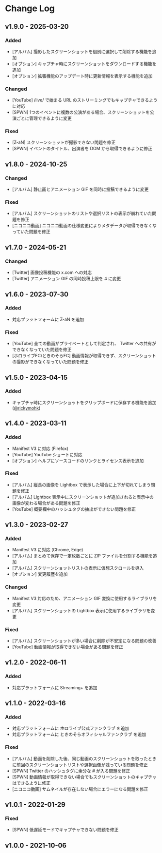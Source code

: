 # Change Log

## v1.9.0 - 2025-03-20

### Added

- [アルバム] 撮影したスクリーンショットを個別に選択して削除する機能を追加
- [オプション] キャプチャ時にスクリーンショットをダウンロードする機能を追加
- [オプション] 拡張機能のアップデート時に更新情報を表示する機能を追加

### Changed

- [YouTube] /live/ で始まる URL のストリーミングでもキャプチャできるように対応
- [SPWN] 1つのイベントに複数の公演がある場合、スクリーンショットを公演ごとに管理できるように変更

### Fixed

- [Z-aN] スクリーンショットが撮影できない問題を修正
- [SPWN] イベントのタイトル、出演者を DOM から取得できるように修正


## v1.8.0 - 2024-10-25

### Changed

- [アルバム] 静止画とアニメーション GIF を同時に投稿できるように変更

### Fixed

- [アルバム] スクリーンショットのリストや選択リストの表示が崩れていた問題を修正
- [ニコニコ動画] ニコニコ動画の仕様変更によりメタデータが取得できなくなっていた問題を修正


## v1.7.0 - 2024-05-21

### Changed

- [Twitter] 画像投稿機能の x.com への対応
- [Twitter] アニメーション GIF の同時投稿上限を 4 に変更


## v1.6.0 - 2023-07-30

### Added

- 対応プラットフォームに Z-aN を追加

### Fixed

- [YouTube] 全ての動画がプライベートとして判定され、 Twitter への共有ができなくなっていた問題を修正
- [ホロライブFC/ときのそらFC] 動画情報が取得できず、スクリーンショットの撮影ができなくなっていた問題を修正


## v1.5.0 - 2023-04-15

### Added

- キャプチャ時にスクリーンショットをクリップボードに保存する機能を追加 ([@rickymohk](https://github.com/rickymohk))


## v1.4.0 - 2023-03-11

### Added

- Manifest V3 に対応 (Firefox)
- [YouTube] YouTube ショートに対応
- [オプション] ヘルプにソースコードのリンクとライセンス表示を追加

### Fixed

- [アルバム] 縦長の画像を Lightbox で表示した場合に上下が切れてしまう問題を修正
- [アルバム] Lightbox 表示中にスクリーンショットが追加されると表示中の画像が変わる場合がある問題を修正
- [YouTube] 概要欄中のハッシュタグの抽出ができない問題を修正


## v1.3.0 - 2023-02-27

### Added

- Manifest V3 に対応 (Chrome, Edge)
- [アルバム] まとめて保存で一定枚数ごとに ZIP ファイルを分割する機能を追加
- [アルバム] スクリーンショットリストの表示に仮想スクロールを導入
- [オプション] 変更履歴を追加

### Changed

- Manifest V3 対応のため、アニメーション GIF 変換に使用するライブラリを変更
- [アルバム] スクリーンショットの Lightbox 表示に使用するライブラリを変更

### Fixed

- [アルバム] スクリーンショットが多い場合に削除が不安定になる問題の改善
- [YouTube] 動画情報が取得できない場合がある問題を修正


## v1.2.0 - 2022-06-11

### Added

- 対応プラットフォームに Streaming+ を追加


## v1.1.0 - 2022-03-16

### Added

- 対応プラットフォームに ホロライブ公式ファンクラブ を追加
- 対応プラットフォームに ときのそらオフィシャルファンクラブ を追加

### Fixed

- [アルバム] 動画を削除した後、同じ動画のスクリーンショットを取ったときに前回のスクリーンショットリストや選択画像が残っている問題を修正
- [SPWN] Twitter のハッシュタグに余分な # が入る問題を修正
- [SPWN] 動画情報が取得できない場合でもスクリーンショットのキャプチャはできるように修正
- [ニコニコ動画] サムネイルが存在しない場合にエラーになる問題を修正


## v1.0.1 - 2022-01-29

### Fixed

- [SPWN] 低遅延モードでキャプチャできない問題を修正


## v1.0.0 - 2021-10-06
